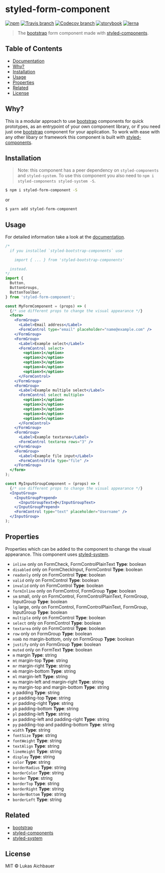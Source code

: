 # styled-form-component

[![npm](https://img.shields.io/npm/v/styled-form-component.svg?style=flat-square)](https://www.npmjs.com/package/styled-form-component)
[![Travis branch](https://img.shields.io/travis/aichbauer/styled-bootstrap-components/master.svg?style=flat-square)](https://travis-ci.org/aichbauer/styled-bootstrap-components)
[![Codecov branch](https://img.shields.io/codecov/c/github/aichbauer/styled-bootstrap-components/master.svg?style=flat-square)](https://codecov.io/gh/aichbauer/styled-bootstrap-components)
[![storybook](https://img.shields.io/badge/docs%20with-storybook-f1618c.svg?style=flat-square)](https://aichbauer.github.io/styled-bootstrap-components)
[![lerna](https://img.shields.io/badge/maintained%20with-lerna-cc00ff.svg?style=flat-square)](https://lernajs.io/)

> The [bootstrap](https://getbootstrap.com) form component made with [styled-components](https://styled-components.com).

## Table of Contents

* [Documentation](https://aichbauer.github.io/styled-bootstrap-components)
* [Why?](#why)
* [Installation](#installation)
* [Usage](#usage)
* [Properties](#properties)
* [Related](#related)
* [License](#license)

## Why?

This is a modular approach to use [bootstrap](https://getbootstrap.com) components for quick prototypes, as an entrypoint of your own component library, or if you need just one [bootstrap](https://getbootstrap.com) component for your application. To work with ease with any other libary or framework this component is built with [styled-components](https://styled-components.com).

## Installation

> Note: this component has a peer dependency on `styled-components` and `styled-system`. To use this component you also need to `npm i styled-components styled-system -S`.

```sh
$ npm i styled-form-component -S
```

or

```sh
$ yarn add styled-form-component
```

## Usage

For detailed information take a look at the [documentation](https://aichbauer.github.io/styled-bootstrap-components).

```jsx
/*
  if you installed `styled-bootstrap-components` use

    import { ... } from 'styled-bootstrap-components'

  instead.
*/
import {
  Button,
  ButtonGroups,
  ButtonToolbar,
} from 'styled-form-component';

const MyFormComponent = (props) => (
  {/* use different props to change the visual appearance */}
  <form>
    <FormGroup>
      <Label>Email address</Label>
      <FormControl type="email" placeholder="name@example.com" />
    </FormGroup>
    <FormGroup>
      <Label>Example select</Label>
      <FormControl select>
        <option>1</option>
        <option>2</option>
        <option>3</option>
        <option>4</option>
        <option>5</option>
      </FormControl>
    </FormGroup>
    <FormGroup>
      <Label>Example multiple select</Label>
      <FormControl select multiple>
        <option>1</option>
        <option>2</option>
        <option>3</option>
        <option>4</option>
        <option>5</option>
      </FormControl>
    </FormGroup>
    <FormGroup>
      <Label>Example textarea</Label>
      <FormControl textarea rows="3" />
    </FormGroup>
    <FormGroup>
      <Label>Example file input</Label>
      <FormControlFile type="file" />
    </FormGroup>
  </form>
);

const MyInputGroupComponent = (props) => (
  {/* use different props to change the visual appearance */}
  <InputGroup>
    <InputGroupPrepend>
      <InputGroupText>@</InputGroupText>
    </InputGroupPrepend>
    <FormControl type="text" placeholder="Username" />
  </InputGroup>
);
```

## Properties

Properties which can be added to the component to change the visual appearance. This component uses [styled-system](http://jxnblk.com/styled-system/).

* `inline` only on FormCheck, FormControlPlainText **Type**: boolean
* `disabled` only on FormCheckInput, FormControl **Type**: boolean
* `readonly` only on FormControl **Type**: boolean
* `valid` only on FormControl **Type**: boolean
* `invalid` only on FormControl **Type**: boolean
* `formInline` only on FormControl, FormGroup **Type**: boolean
* `sm` small, only on FormControl, FormControlPlainText, FormGroup, InputGroup **Type**: boolean
* `lg` large, only on FormControl, FormControlPlainText, FormGroup, InputGroup **Type**: boolean
* `multiple` only on FormControl **Type**: boolean
* `select` only on FormControl **Type**: boolean
* `textarea` only on FormControl **Type**: boolean
* `row` only on FormGroup **Type**: boolean
* `nomb` no margin-bottom, only on FormGroup **Type**: boolean
* `justify` only on FormGroup **Type**: boolean
* `muted` only on FormText **Type**: boolean
* `m`  margin **Type**: string
* `mt` margin-top **Type**: string
* `mr` margin-right **Type**: string
* `mb` margin-bottom **Type**: string
* `ml` margin-left **Type**: string
* `mx` margin-left and margin-right **Type**: string
* `my` margin-top and margin-bottom **Type**: string
* `p`  padding **Type**: string
* `pt` padding-top **Type**: string
* `pr` padding-right **Type**: string
* `pb` padding-bottom **Type**: string
* `pl` padding-left **Type**: string
* `px` padding-left and padding-right **Type**: string
* `py` padding-top and padding-bottom **Type**: string
* `width` **Type**: string
* `fontSize` **Type**: string
* `fontWeight` **Type**: string
* `textAlign` **Type**: string
* `lineHeight` **Type**: string
* `display` **Type**: string
* `color` **Type**: string
* `borderRadius` **Type**: string
* `borderColor` **Type**: string
* `border` **Type**: string
* `borderTop` **Type**: string
* `borderRight` **Type**: string
* `borderBottom` **Type**: string
* `borderLeft` **Type**: string

## Related

* [bootstrap](https://getbootstrap.com)
* [styled-components](https://styled-components.com)
* [styled-system](http://jxnblk.com/styled-system/)

## License

MIT © Lukas Aichbauer
